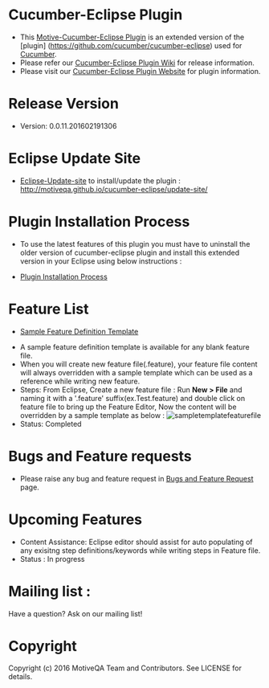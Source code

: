 # Cucumber-Eclipse Plugin
- This [Motive-Cucumber-Eclipse Plugin](http://motiveqa.github.io/cucumber-eclipse/) is an extended version of the [plugin] (https://github.com/cucumber/cucumber-eclipse) used for [Cucumber](http://cukes.info).
- Please refer our [Cucumber-Eclipse Plugin Wiki](https://github.com/motiveqa/cucumber-eclipse/wiki) for release information.
- Please visit our [Cucumber-Eclipse Plugin Website](http://motiveqa.github.io/cucumber-eclipse/) for plugin information.

Release Version 
====================================
- Version: 0.0.11.201602191306

Eclipse Update Site 
====================================
- [Eclipse-Update-site](http://motiveqa.github.io/cucumber-eclipse/update-site/) to install/update the plugin : http://motiveqa.github.io/cucumber-eclipse/update-site/

Plugin Installation Process
====================================
- To use the latest features of this plugin you must have to uninstall the older version of cucumber-eclipse plugin and install this extended version in your Eclipse using below instructions :
* [Plugin Installation Process](https://github.com/motiveqa/cucumber-eclipse/wiki/Installation-Process)

Feature List
====================================
* [Sample Feature Definition Template](https://github.com/motiveqa/cucumber-eclipse/wiki/Sample-Feature-Definition-Template)
- A sample feature definition template is available for any blank feature file.
- When you will create new feature file(.feature), your feature file content will always overridden with a sample template which can be used as a reference while writing new feature.
- Steps: From Eclipse, Create a new feature file : Run **New > File** and naming it with a '.feature' suffix(ex.Test.feature) and double click on feature file to bring up the Feature Editor, Now the content will be overridden by a sample template as below :
![sampletemplatefeaturefile](https://cloud.githubusercontent.com/assets/17194046/13182123/3f429614-d756-11e5-806c-b1122d68d971.jpg)
- Status: Completed

Bugs and Feature requests
====================================
- Please raise any bug and feature request in [Bugs and Feature Request](https://github.com/motiveqa/cucumber-eclipse/wiki/Bugs-and-Feature-Request) page.

Upcoming Features
====================================
- Content Assistance: 
  Eclipse editor should assist for auto populating of any exisitng step definitions/keywords while writing steps in Feature file.
- Status : In progress

Mailing list :
====================================
Have a question? Ask on our mailing list!


Copyright
====================================
Copyright (c) 2016 MotiveQA Team and Contributors. See LICENSE for details.
